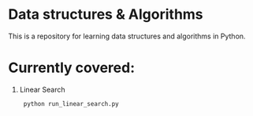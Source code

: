 # Data structures & Algorithms 
This is a repository for learning data structures and algorithms in Python. 

# Currently covered: 
1. Linear Search
    
        python run_linear_search.py 